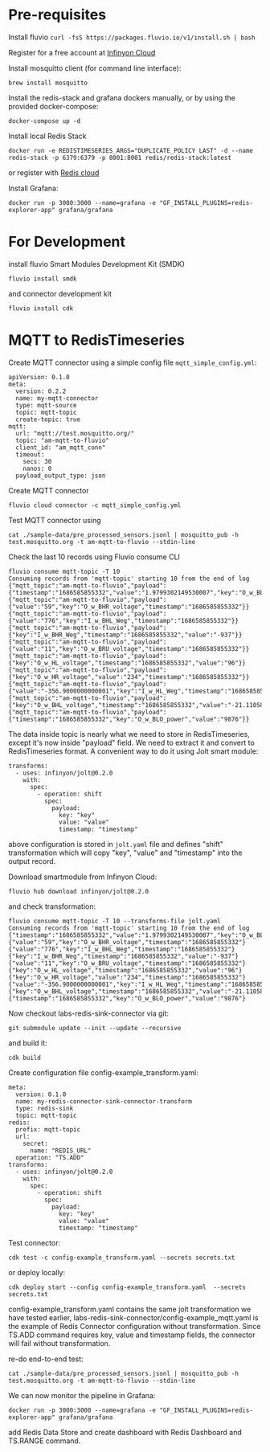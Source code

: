 # Pre-requisites
Install fluvio 
`curl -fsS https://packages.fluvio.io/v1/install.sh | bash`

Register for a free account at [Infinyon Cloud](https://21264918.hs-sites.com/infinyon-cloud-onboarding-experience?utm_campaign=global%20cloud%20link&utm_source=webinar&utm_medium=global%20button&utm_term=infinyon%20cloud&utm_content=cloud-registration)

Install mosquitto client (for command line interface):

`brew install mosquitto`

Install the redis-stack and grafana dockers manually, or by using the provided docker-compose:

```docker-compose up -d```

Install local Redis Stack 
```
docker run -e REDISTIMESERIES_ARGS="DUPLICATE_POLICY LAST" -d --name redis-stack -p 6379:6379 -p 8001:8001 redis/redis-stack:latest
```

or register with [Redis cloud](https://app.redislabs.com/#/)

Install Grafana:
```
docker run -p 3000:3000 --name=grafana -e "GF_INSTALL_PLUGINS=redis-explorer-app" grafana/grafana
```

# For Development 
install fluvio Smart Modules Development Kit (SMDK)
```
fluvio install smdk 
```
and connector development kit
```
fluvio install cdk
```
# MQTT to RedisTimeseries  
Create MQTT connector using a simple config file `mqtt_simple_config.yml`:

```
apiVersion: 0.1.0
meta:
  version: 0.2.2
  name: my-mqtt-connector
  type: mqtt-source
  topic: mqtt-topic
  create-topic: true
mqtt:
  url: "mqtt://test.mosquitto.org/"
  topic: "am-mqtt-to-fluvio"
  client_id: "am_mqtt_conn"
  timeout:
    secs: 30
    nanos: 0
  payload_output_type: json

```
Create MQTT connector
```
fluvio cloud connector -c mqtt_simple_config.yml
```
Test MQTT connector using 
```
cat ./sample-data/pre_processed_sensors.jsonl | mosquitto_pub -h test.mosquitto.org -t am-mqtt-to-fluvio --stdin-line
```

Check the last 10 records using Fluvio consume CLI
```
fluvio consume mqtt-topic -T 10                            
Consuming records from 'mqtt-topic' starting 10 from the end of log
{"mqtt_topic":"am-mqtt-to-fluvio","payload":{"timestamp":"1686585855332","value":"1.9799302149530007","key":"O_w_BLO_voltage"}}
{"mqtt_topic":"am-mqtt-to-fluvio","payload":{"value":"59","key":"O_w_BHR_voltage","timestamp":"1686585855332"}}
{"mqtt_topic":"am-mqtt-to-fluvio","payload":{"value":"776","key":"I_w_BHL_Weg","timestamp":"1686585855332"}}
{"mqtt_topic":"am-mqtt-to-fluvio","payload":{"key":"I_w_BHR_Weg","timestamp":"1686585855332","value":"-937"}}
{"mqtt_topic":"am-mqtt-to-fluvio","payload":{"value":"11","key":"O_w_BRU_voltage","timestamp":"1686585855332"}}
{"mqtt_topic":"am-mqtt-to-fluvio","payload":{"key":"O_w_HL_voltage","timestamp":"1686585855332","value":"96"}}
{"mqtt_topic":"am-mqtt-to-fluvio","payload":{"key":"O_w_HR_voltage","value":"234","timestamp":"1686585855332"}}
{"mqtt_topic":"am-mqtt-to-fluvio","payload":{"value":"-356.9000000000001","key":"I_w_HL_Weg","timestamp":"1686585855332"}}
{"mqtt_topic":"am-mqtt-to-fluvio","payload":{"key":"O_w_BHL_voltage","timestamp":"1686585855332","value":"-21.1105873657448"}}
{"mqtt_topic":"am-mqtt-to-fluvio","payload":{"timestamp":"1686585855332","key":"O_w_BLO_power","value":"9876"}}
```
The data inside topic is nearly what we need to store in RedisTimeseries, except it's now inside "payload" field. We need to extract it and convert to RedisTimeseries format.
A convenient way to do it using Jolt smart module:
```
transforms:
  - uses: infinyon/jolt@0.2.0
    with:
      spec:
        - operation: shift
          spec: 
            payload:
              key: "key"
              value: "value"
              timestamp: "timestamp"
```
above configuration is stored in `jolt.yaml` file and defines "shift" transformation which will copy "key", "value" and "timestamp" into the output record.

Download smartmodule from Infinyon Cloud:
```
fluvio hub download infinyon/jolt@0.2.0
```
and check transformation:
```
fluvio consume mqtt-topic -T 10 --transforms-file jolt.yaml
Consuming records from 'mqtt-topic' starting 10 from the end of log
{"timestamp":"1686585855332","value":"1.9799302149530007","key":"O_w_BLO_voltage"}
{"value":"59","key":"O_w_BHR_voltage","timestamp":"1686585855332"}
{"value":"776","key":"I_w_BHL_Weg","timestamp":"1686585855332"}
{"key":"I_w_BHR_Weg","timestamp":"1686585855332","value":"-937"}
{"value":"11","key":"O_w_BRU_voltage","timestamp":"1686585855332"}
{"key":"O_w_HL_voltage","timestamp":"1686585855332","value":"96"}
{"key":"O_w_HR_voltage","value":"234","timestamp":"1686585855332"}
{"value":"-356.9000000000001","key":"I_w_HL_Weg","timestamp":"1686585855332"}
{"key":"O_w_BHL_voltage","timestamp":"1686585855332","value":"-21.1105873657448"}
{"timestamp":"1686585855332","key":"O_w_BLO_power","value":"9876"}
```

Now checkout labs-redis-sink-connector via git:
```
git submodule update --init --update --recursive
```
and build it:
```
cdk build
```
Create configuration file config-example_transform.yaml:
```
meta:
  version: 0.1.0
  name: my-redis-connector-sink-connector-transform
  type: redis-sink
  topic: mqtt-topic
redis:
  prefix: mqtt-topic
  url:
    secret:
      name: "REDIS_URL"
  operation: "TS.ADD"
transforms:
  - uses: infinyon/jolt@0.2.0
    with:
      spec:
        - operation: shift
          spec: 
            payload:
              key: "key"
              value: "value"
              timestamp: "timestamp"
``` 
Test connector:
```
cdk test -c config-example_transform.yaml --secrets secrets.txt
```
or deploy locally:
```
cdk deploy start --config config-example_transform.yaml  --secrets secrets.txt
```
config-example_transform.yaml contains the same jolt transformation we have tested earlier, labs-redis-sink-connector/config-example_mqtt.yaml is the example of Redis Connector configuration without transformation. Since TS.ADD command requires key, value and timestamp fields, the connector will fail without transformation.

re-do end-to-end test:
```
cat ./sample-data/pre_processed_sensors.jsonl | mosquitto_pub -h test.mosquitto.org -t am-mqtt-to-fluvio --stdin-line
```
We can now monitor the pipeline in Grafana: 
```
docker run -p 3000:3000 --name=grafana -e "GF_INSTALL_PLUGINS=redis-explorer-app" grafana/grafana
``` 
add Redis Data Store and create dashboard with Redis Dashboard and TS.RANGE command. 
